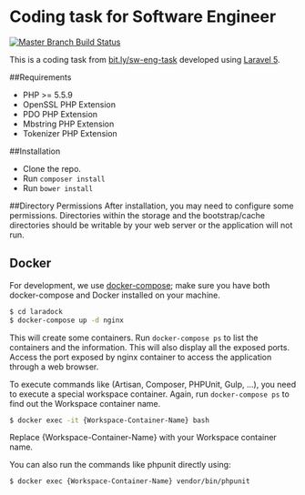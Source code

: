 Coding task for Software Engineer
===================================
[![Master Branch Build Status](https://travis-ci.org/ojhaujjwal/coding-task.svg?branch=master)](http://travis-ci.org/ojhaujjwal/coding-task)

This is a coding task from [bit.ly/sw-eng-task](bit.ly/sw-eng-task) developed using [Laravel 5](https://laravel.com/docs/5.2).

##Requirements
* PHP >= 5.5.9
* OpenSSL PHP Extension
* PDO PHP Extension
* Mbstring PHP Extension
* Tokenizer PHP Extension

##Installation
* Clone the repo.
* Run `composer install`
* Run `bower install`

##Directory Permissions
After installation, you may need to configure some permissions. Directories within the storage and the bootstrap/cache directories should be writable by your web server or the application will not run.

## Docker

For development, we use [docker-compose](https://docs.docker.com/compose/);
make sure you have both docker-compose and Docker installed on your machine.

```bash
$ cd laradock
$ docker-compose up -d nginx
```

This will create some containers. Run `docker-compose ps` to list the containers and the information. This will also display all the exposed ports. Access the port exposed by nginx container to access the application through a web browser.

To execute commands like (Artisan, Composer, PHPUnit, Gulp, ...), you need to execute a special workspace container. Again, run `docker-compose ps` to find out the Workspace container name.

```bash
$ docker exec -it {Workspace-Container-Name} bash
```

Replace {Workspace-Container-Name} with your Workspace container name. 

You can also run the commands like phpunit directly using:

```bash
$ docker exec {Workspace-Container-Name} vendor/bin/phpunit
```
